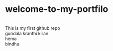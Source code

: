 # welcome-to-my-portfilo
<br>
This is my first github repo
<br> 
gundala kranthi kiran
<br>
hema 
<br>
bindhu
